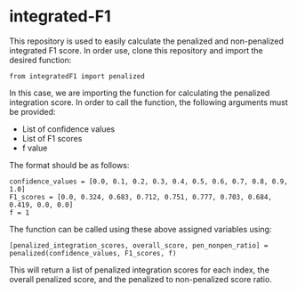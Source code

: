 # integrated-F1

This repository is used to easily calculate the penalized and non-penalized integrated F1 score.
In order use, clone this repository and import the desired function:

```
from integratedF1 import penalized
```

In this case, we are importing the function for calculating the penalized integration score.
In order to call the function, the following arguments must be provided:
- List of confidence values
- List of F1 scores
- f value


The format should be as follows:

```
confidence_values = [0.0, 0.1, 0.2, 0.3, 0.4, 0.5, 0.6, 0.7, 0.8, 0.9, 1.0]
F1_scores = [0.0, 0.324, 0.683, 0.712, 0.751, 0.777, 0.703, 0.684, 0.419, 0.0, 0.0]
f = 1

```

The function can be called using these above assigned variables using:

```
[penalized_integration_scores, overall_score, pen_nonpen_ratio] = penalized(confidence_values, F1_scores, f)
```

This will return a list of penalized integration scores for each index, the overall penalized score, and the penalized to non-penalized score ratio.

